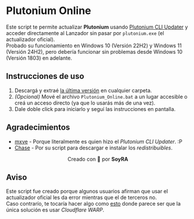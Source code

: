 # Plutonium Online
Este script te permite actualizar **Plutonium** usando [Plutonium CLI Updater](https://github.com/mxve/plutonium-updater.rs) y acceder directamente al Lanzador sin pasar por `plutonium.exe` (el actualizador oficial).\
Probado su funcionamiento en Windows 10 (Versión 22H2) y Windows 11 (Versión 24H2), pero debería funcionar sin problemas desde Windows 10 (Versión 1803) en adelante.

## Instrucciones de uso
1. Descargá y extraé [la última versión](https://github.com/SoyRA/Plutonium_Online/archive/refs/heads/main.zip) en cualquier carpeta.
2. *(Opcional)* Mové el archivo `Plutonium_Online.bat` a un lugar accesible o creá un acceso directo (ya que lo usarás más de una vez).
3. Dale doble click para iniciarlo y seguí las instrucciones en pantalla.

## Agradecimientos
- [mxve](https://mxve.de/) - Porque literalmente es quien hizo el *Plutonium CLI Updater*. :P
- [Chase](https://chse.sh/) - Por su script para descargar e instalar los *redistribuibles*.

<p align="center">Creado con &#x1F92C; por <strong>SoyRA</strong></p>

## Aviso
Este script fue creado porque algunos usuarios afirman que usar el actualizador oficial les da error mientras que el de terceros no.\
Caso contrarío, te tocaría hacer algo como [esto](https://docs.skmedix.pl/troubleshooting/launcher-related#connection-problems) donde parece ser que la única solución es usar *Cloudflare WARP*.
